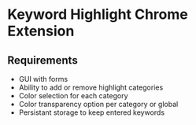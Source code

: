 # Keyword Highlight Chrome Extension
## Requirements
- GUI with forms
- Ability to add or remove highlight categories
- Color selection for each category
- Color transparency option per category or global
- Persistant storage to keep entered keywords
